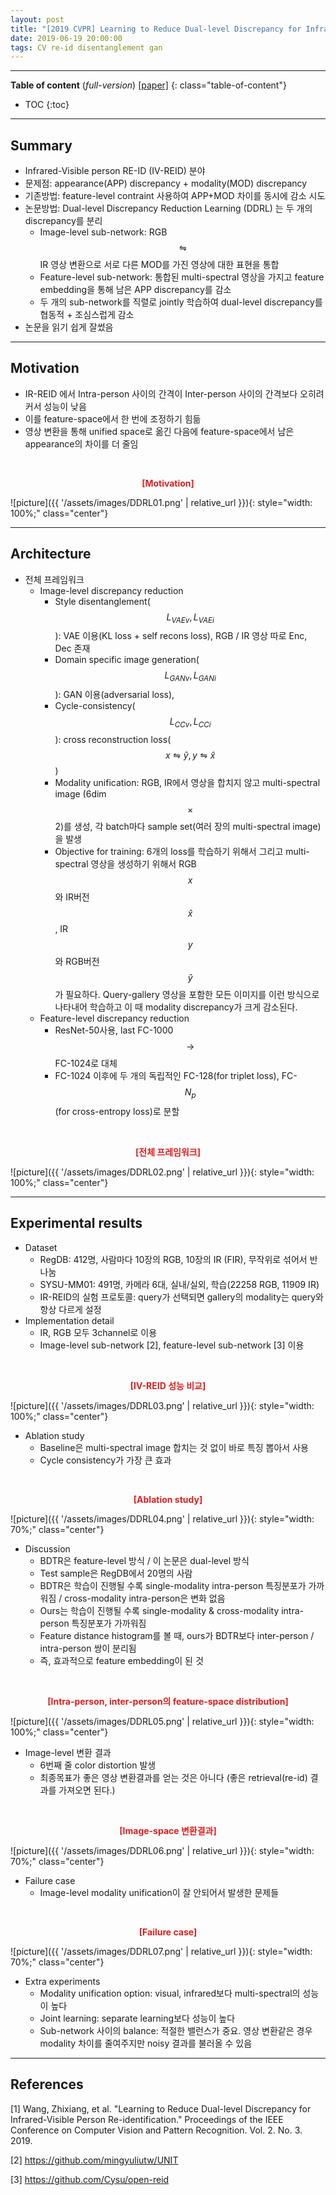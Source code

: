 ```yaml
---
layout: post
title: "[2019 CVPR] Learning to Reduce Dual-level Discrepancy for Infrared-Visible Person Re-identification"
date: 2019-06-19 20:00:00
tags: CV re-id disentanglement gan 
---
```


<!--more-->

---

**Table of content** (*full-version*)
[[paper]](http://homepage.ntu.edu.tw/~r06944046/pdf/Wang_Learning_to_Reduce_Dual-level_Discrepancy_for_Infrared-Visible_Person_Re-Identification_CVPR19.pdf)
{: class="table-of-content"}
* TOC
{:toc}

---

## Summary

- Infrared-Visible person RE-ID (IV-REID) 분야
- 문제점: appearance(APP) discrepancy + modality(MOD) discrepancy
- 기존방법: feature-level contraint 사용하여 APP+MOD 차이를 동시에 감소 시도
- 논문방법: Dual-level Discrepancy Reduction Learning (DDRL) 는 두 개의 discrepancy를 분리
  - Image-level sub-network: RGB $$\leftrightharpoons$$ IR 영상 변환으로 서로 다른 MOD를 가진 영상에 대한 표현을 통합 
  - Feature-level sub-network: 통합된 multi-spectral 영상을 가지고 feature embedding을 통해 남은 APP discrepancy를 감소
  - 두 개의 sub-network를 직렬로 jointly 학습하여 dual-level discrepancy를 협동적 + 조심스럽게 감소
- 논문을 읽기 쉽게 잘썼음

---

## Motivation

- IR-REID 에서 Intra-person 사이의 간격이 Inter-person 사이의 간격보다 오히려 커서 성능이 낮음
- 이를 feature-space에서 한 번에 조정하기 힘듦
- 영상 변환을 통해 unified space로 옮긴 다음에 feature-space에서 남은 appearance의 차이를 더 줄임


<br/>
<p align="center" style="color: #e01f1f; font-weight: bold;">[Motivation]</p>
![picture]({{ '/assets/images/DDRL01.png' | relative_url }}){: style="width: 100%;" class="center"}
<br/>


---

## Architecture

- 전체 프레임워크
  - Image-level discrepancy reduction
    - Style disentanglement($${L_{VAE}}_v, {L_{VAE}}_i$$): VAE 이용(KL loss + self recons loss), RGB / IR 영상 따로 Enc, Dec 존재
    - Domain specific image generation($${L_{GAN}}_v, {L_{GAN}}_i$$): GAN 이용(adversarial loss), 
    - Cycle-consistency($${L_{CC}}_v, {L_{CC}}_i$$): cross reconstruction loss($$x \leftrightharpoons \hat{y}, y \leftrightharpoons \hat{x}$$)
    - Modality unification: RGB, IR에서 영상을 합치지 않고 multi-spectral image (6dim$$\times$$2)를 생성, 각 batch마다 sample set(여러 장의 multi-spectral image)을 발생
    - Objective for training: 6개의 loss를 학습하기 위해서 그리고 multi-spectral 영상을 생성하기 위해서 RGB $$x$$와 IR버전 $$\hat{x}$$, IR $$y$$와 RGB버전 $$\hat{y}$$가 필요하다. Query-gallery 영상을 포함한 모든 이미지를 이런 방식으로 나타내어 학습하고 이 때 modality discrepancy가 크게 감소된다. 
  - Feature-level discrepancy reduction
    - ResNet-50사용, last FC-1000 $$\rightarrow$$ FC-1024로 대체
    - FC-1024 이후에 두 개의 독립적인 FC-128(for triplet loss), FC-$$N_p$$(for cross-entropy loss)로 분할

<br/>
<p align="center" style="color: #e01f1f; font-weight: bold;">[전체 프레임워크]</p>
![picture]({{ '/assets/images/DDRL02.png' | relative_url }}){: style="width: 100%;" class="center"}
<br/>


---
  
## Experimental results

- Dataset
  - RegDB: 412명, 사람마다 10장의 RGB, 10장의 IR (FIR), 무작위로 섞어서 반 나눔
  - SYSU-MM01: 491명, 카메라 6대, 실내/실외, 학습(22258 RGB, 11909 IR)
  - IR-REID의 실험 프로토콜: query가 선택되면 gallery의 modality는 query와 항상 다르게 설정
- Implementation detail
  - IR, RGB 모두 3channel로 이용
  - Image-level sub-network [2], feature-level sub-network [3] 이용
  
<br/>
<p align="center" style="color: #e01f1f; font-weight: bold;">[IV-REID 성능 비교]</p>
![picture]({{ '/assets/images/DDRL03.png' | relative_url }}){: style="width: 100%;" class="center"}
<br/>


- Ablation study
  - Baseline은 multi-spectral image 합치는 것 없이 바로 특징 뽑아서 사용
  - Cycle consistency가 가장 큰 효과
  
<br/>
<p align="center" style="color: #e01f1f; font-weight: bold;">[Ablation study]</p>
![picture]({{ '/assets/images/DDRL04.png' | relative_url }}){: style="width: 70%;" class="center"}
<br/>

- Discussion
  - BDTR은 feature-level 방식 / 이 논문은 dual-level 방식
  - Test sample은 RegDB에서 20명의 사람
  - BDTR은 학습이 진행될 수록 single-modality intra-person 특징분포가 가까워짐 / cross-modality intra-person은 변화 없음
  - Ours는 학습이 진행될 수록 single-modality & cross-modality intra-person 특징분포가 가까워짐
  - Feature distance histogram를 볼 때, ours가 BDTR보다 inter-person / intra-person 쌍이 분리됨
  - 즉, 효과적으로 feature embedding이 된 것
  
<br/>
<p align="center" style="color: #e01f1f; font-weight: bold;">[Intra-person, inter-person의 feature-space distribution]</p>
![picture]({{ '/assets/images/DDRL05.png' | relative_url }}){: style="width: 100%;" class="center"}
<br/>



- Image-level 변환 결과
  - 6번째 줄 color distortion 발생
  - 최종목표가 좋은 영상 변환결과를 얻는 것은 아니다 (좋은 retrieval(re-id) 결과를 가져오면 된다.)

<br/>
<p align="center" style="color: #e01f1f; font-weight: bold;">[Image-space 변환결과]</p>
![picture]({{ '/assets/images/DDRL06.png' | relative_url }}){: style="width: 70%;" class="center"}
<br/>


- Failure case
  - Image-level modality unification이 잘 안되어서 발생한 문제들

<br/>
<p align="center" style="color: #e01f1f; font-weight: bold;">[Failure case]</p>
![picture]({{ '/assets/images/DDRL07.png' | relative_url }}){: style="width: 70%;" class="center"}
<br/>


- Extra experiments
  - Modality unification option: visual, infrared보다 multi-spectral의 성능이 높다
  - Joint learning: separate learning보다 성능이 높다
  - Sub-network 사이의 balance: 적절한 밸런스가 중요. 영상 변환같은 경우 modality 차이를 줄여주지만 noisy 결과를 불러올 수 있음

---

## References

[1] Wang, Zhixiang, et al. "Learning to Reduce Dual-level Discrepancy for Infrared-Visible Person Re-identification." Proceedings of the IEEE Conference on Computer Vision and Pattern Recognition. Vol. 2. No. 3. 2019.

[2] https://github.com/mingyuliutw/UNIT

[3] https://github.com/Cysu/open-reid


